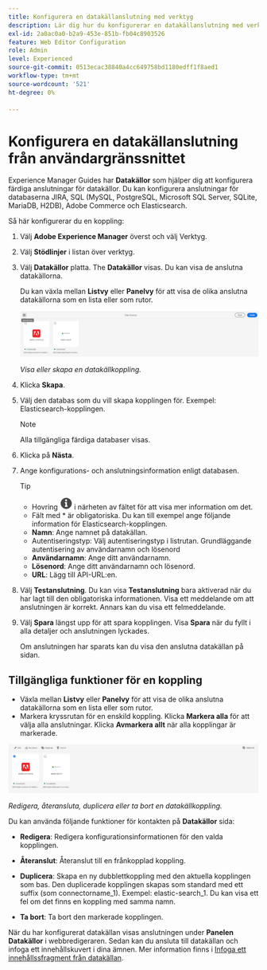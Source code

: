 ```yaml
---
title: Konfigurera en datakällanslutning med verktyg
description: Lär dig hur du konfigurerar en datakällanslutning med verktygen.
exl-id: 2a0ac0a0-b2a9-453e-851b-fb04c8903526
feature: Web Editor Configuration
role: Admin
level: Experienced
source-git-commit: 0513ecac38840a4cc649758bd1180edff1f8aed1
workflow-type: tm+mt
source-wordcount: '521'
ht-degree: 0%

---
```


# Konfigurera en datakällanslutning från användargränssnittet

Experience Manager Guides har **Datakällor** som hjälper dig att konfigurera färdiga anslutningar för datakällor. Du kan konfigurera anslutningar för databaserna JIRA, SQL (MySQL, PostgreSQL, Microsoft SQL Server, SQLite, MariaDB, H2DB), Adobe Commerce och Elasticsearch.

Så här konfigurerar du en koppling:

1. Välj **Adobe Experience Manager** överst och välj Verktyg.
1. Välj **Stödlinjer** i listan över verktyg.
1. Välj **Datakällor** platta. The **Datakällor** visas. Du kan visa de anslutna datakällorna.

   Du kan växla mellan **Listvy** eller **Panelvy** för att visa de olika anslutna datakällorna som en lista eller som rutor.

   <img src="./assets/data-sources-create-window.png" alt= "datakällor som listas på sidan med datakällor" width="800">

   *Visa eller skapa en datakällkoppling.*
1. Klicka **Skapa**.
1. Välj den databas som du vill skapa kopplingen för. Exempel: Elasticsearch-kopplingen.
   >[!NOTE]
   >
   >Alla tillgängliga färdiga databaser visas.

1. Klicka på **Nästa**.
1. Ange konfigurations- och anslutningsinformation enligt databasen.

   >[!TIP]
   >* Hovring <img src="./assets/info-details.svg" alt= "informationsikon" width="25"> i närheten av fältet för att visa mer information om det.
   > * Fält med * är obligatoriska. Du kan till exempel ange följande information för Elasticsearch-kopplingen.

   * **Namn**: Ange namnet på datakällan.
   * Autentiseringstyp: Välj autentiseringstyp i listrutan. Grundläggande autentisering av användarnamn och lösenord
   * **Användarnamn**: Ange ditt användarnamn.
   * **Lösenord**: Ange ditt användarnamn och lösenord.
   * **URL**: Lägg till API-URL:en.

1. Välj **Testanslutning**. Du kan visa **Testanslutning** bara aktiverad när du har lagt till den obligatoriska informationen. Visa ett meddelande om att anslutningen är korrekt. Annars kan du visa ett felmeddelande.



1. Välj **Spara** längst upp för att spara kopplingen.     Visa **Spara** när du fyllt i alla detaljer och anslutningen lyckades.


   Om anslutningen har sparats kan du visa den anslutna datakällan på sidan.

## Tillgängliga funktioner för en koppling

* Växla mellan **Listvy** eller **Panelvy**  för att visa de olika anslutna datakällorna som en lista eller som rutor.
* Markera kryssrutan för en enskild koppling. Klicka **Markera alla** för att välja alla anslutningar. Klicka **Avmarkera allt** när alla kopplingar är markerade.

<img src="./assets/data-sources-features.png" alt= "funktioner för datakällorna på sidan med datakällor" width="800">

*Redigera, återansluta, duplicera eller ta bort en datakällkoppling.*

Du kan använda följande funktioner för kontakten på **Datakällor** sida:

* **Redigera**: Redigera konfigurationsinformationen för den valda kopplingen.

* **Återanslut**: Återanslut till en frånkopplad koppling.

* **Duplicera**: Skapa en ny dubblettkoppling med den aktuella kopplingen som bas. Den duplicerade kopplingen skapas som standard med ett suffix (som connectorname_1). Exempel: elastic-search_1.
Du kan visa ett fel om det finns en koppling med samma namn.

* **Ta bort**: Ta bort den markerade kopplingen.


När du har konfigurerat datakällan visas anslutningen under **Panelen Datakällor** i webbredigeraren. Sedan kan du ansluta till datakällan och infoga ett innehållskuvert i dina ämnen. Mer information finns i [Infoga ett innehållssfragment från datakällan](../user-guide/web-editor-content-snippet.md).
